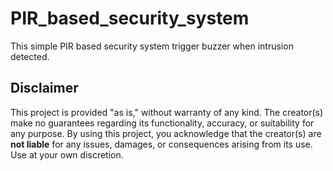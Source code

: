 # PIR_based_security_system
This simple PIR based security system trigger buzzer when intrusion detected.

## Disclaimer

This project is provided "as is," without warranty of any kind. 
The creator(s) make no guarantees regarding its functionality, accuracy, or suitability for any purpose.
By using this project, you acknowledge that the creator(s) are **not liable** for any issues, 
damages, or consequences arising from its use.
Use at your own discretion.
